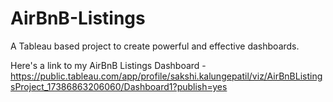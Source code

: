# AirBnB-Listings
A Tableau based project to create powerful and effective dashboards.

Here's a link to my AirBnB Listings Dashboard - https://public.tableau.com/app/profile/sakshi.kalungepatil/viz/AirBnBListingsProject_17386863206060/Dashboard1?publish=yes
